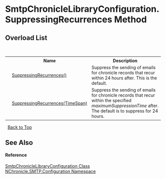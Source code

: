 # SmtpChronicleLibraryConfiguration.SuppressingRecurrences Method 
 


## Overload List
&nbsp;<table><tr><th></th><th>Name</th><th>Description</th></tr><tr><td>![Public method](media/pubmethod.gif "Public method")</td><td><a href="M_NChronicle_SMTP_Configuration_SmtpChronicleLibraryConfiguration_SuppressingRecurrences.md">SuppressingRecurrences()</a></td><td>
Suppress the sending of emails for chronicle records that recur within 24 hours after. This is the default.</td></tr><tr><td>![Public method](media/pubmethod.gif "Public method")</td><td><a href="M_NChronicle_SMTP_Configuration_SmtpChronicleLibraryConfiguration_SuppressingRecurrences_1.md">SuppressingRecurrences(TimeSpan)</a></td><td>
Suppress the sending of emails for chronicle records that recur within the specified *maximumSuppressionTime* after. The default is to suppress for 24 hours.</td></tr></table>&nbsp;
<a href="#smtpchroniclelibraryconfiguration.suppressingrecurrences-method">Back to Top</a>

## See Also


#### Reference
<a href="T_NChronicle_SMTP_Configuration_SmtpChronicleLibraryConfiguration.md">SmtpChronicleLibraryConfiguration Class</a><br /><a href="N_NChronicle_SMTP_Configuration.md">NChronicle.SMTP.Configuration Namespace</a><br />
